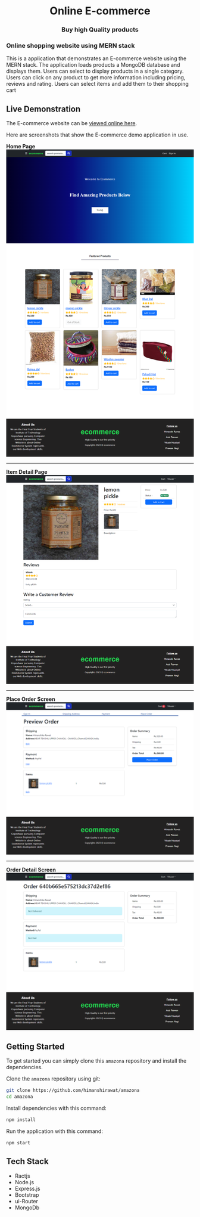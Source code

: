 <h1 align="center">Online E-commerce</h1>
<h3 align="center">Buy high Quality products</h3>
<h3 align="left">Online shopping website using MERN stack </h3>
<p align="left">
This is a application that demonstrates an E-commerce website using the MERN stack. The application loads 
products a MongoDB database and displays them. Users can select to display products in a single category. Users can 
click on any product to get more information including pricing, reviews and rating. Users can select items and 
add them to their shopping cart


## Live Demonstration

The E-commerce website can be [viewed online here](https://e-commerce-6g18.onrender.com/).

Here are screenshots that show the E-commerce demo application in use.

**Home Page**
![Home Page](/photos/home.png?raw=true "Optional Title")

---

**Item Detail Page**
![Item Detail](/photos/ItemDetails.png "Optional Title")

---

**Place Order Screen**
![Order Screen](/photos/placeorder.png?raw=true "Order Screen")

---

**Order Detail Screen**
![Order Preview Screen](/photos/OrderDetails.png?raw=true "Order Screen")

## Getting Started
To get started  you can simply clone this `amazona` repository and install the dependencies.

Clone the `amazona` repository using git:

```bash
git clone https://github.com/himanshirawat/amazona
cd amazona
```

Install dependencies with this command:
```bash
npm install
```

Run the application with this command:
```bash
npm start
```

## Tech Stack
* Ractjs
* Node.js
* Express.js
* Bootstrap
* ui-Router
* MongoDb

